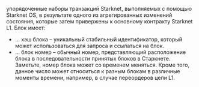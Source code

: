 упорядоченные наборы транзакций Starknet, выполняемых с помощью Starknet OS, в результате одного из агрегированных изменений состояния, которые затем привержены к основному контракту Starknet L1. Блок имеет:

* … хэш блока – уникальный стабильный идентификатор, который может использоваться для запроса и ссылаться на блок.
* … блок номер – обычный номер, представляющий расположение блока в последовательности принятых блоков в Старкнете. Заметьте, номер блока может со временем меняться. Кроме того, данное число может относиться к разным блокам в различные моменты времени, например, в случае переордеров цепи L1.